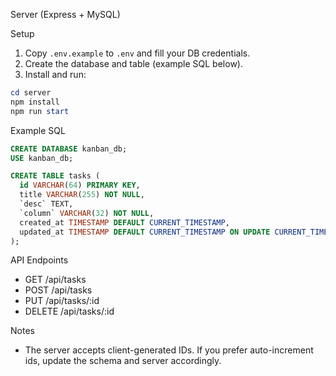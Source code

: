 Server (Express + MySQL)

Setup
1. Copy `.env.example` to `.env` and fill your DB credentials.
2. Create the database and table (example SQL below).
3. Install and run:

```powershell
cd server
npm install
npm run start
```

Example SQL

```sql
CREATE DATABASE kanban_db;
USE kanban_db;

CREATE TABLE tasks (
  id VARCHAR(64) PRIMARY KEY,
  title VARCHAR(255) NOT NULL,
  `desc` TEXT,
  `column` VARCHAR(32) NOT NULL,
  created_at TIMESTAMP DEFAULT CURRENT_TIMESTAMP,
  updated_at TIMESTAMP DEFAULT CURRENT_TIMESTAMP ON UPDATE CURRENT_TIMESTAMP
);
```

API Endpoints
- GET /api/tasks
- POST /api/tasks
- PUT /api/tasks/:id
- DELETE /api/tasks/:id

Notes
- The server accepts client-generated IDs. If you prefer auto-increment ids, update the schema and server accordingly.
